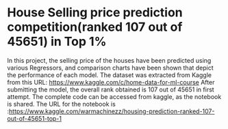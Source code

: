 # House Selling price prediction competition(ranked 107 out of 45651) in Top 1%
In this project, the selling price of the houses have been predicted using various Regressors, and comparison charts have been shown that depict the performance of each model.
The dataset was extracted from Kaggle from this URL: https://www.kaggle.com/c/home-data-for-ml-course 
After submitting the model, the overall rank obtained is 107 out of 45651 in first attempt. The complete code can be accessed from kaggle, as the notebook is shared.
The URL for the notebook is :https://www.kaggle.com/warmachinezz/housing-prediction-ranked-107-out-of-45651-top-1


